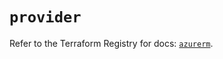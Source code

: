 # `provider`

Refer to the Terraform Registry for docs: [`azurerm`](https://registry.terraform.io/providers/hashicorp/azurerm/4.4.0/docs).
